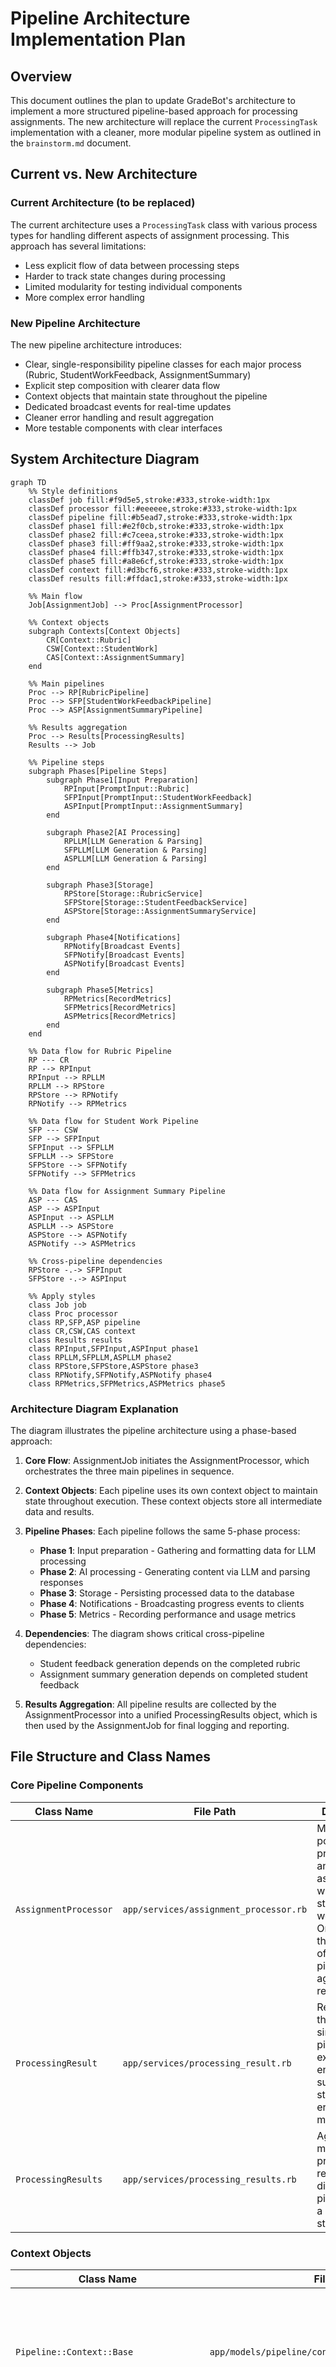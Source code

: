 # Pipeline Architecture Implementation Plan

## Overview

This document outlines the plan to update GradeBot's architecture to implement a more structured pipeline-based approach for processing assignments. The new architecture will replace the current `ProcessingTask` implementation with a cleaner, more modular pipeline system as outlined in the `brainstorm.md` document.

## Current vs. New Architecture

### Current Architecture (to be replaced)

The current architecture uses a `ProcessingTask` class with various process types for handling different aspects of assignment processing. This approach has several limitations:
- Less explicit flow of data between processing steps
- Harder to track state changes during processing
- Limited modularity for testing individual components
- More complex error handling

### New Pipeline Architecture

The new pipeline architecture introduces:
- Clear, single-responsibility pipeline classes for each major process (Rubric, StudentWorkFeedback, AssignmentSummary)
- Explicit step composition with clearer data flow
- Context objects that maintain state throughout the pipeline
- Dedicated broadcast events for real-time updates
- Cleaner error handling and result aggregation
- More testable components with clear interfaces

## System Architecture Diagram

```mermaid
graph TD
    %% Style definitions
    classDef job fill:#f9d5e5,stroke:#333,stroke-width:1px
    classDef processor fill:#eeeeee,stroke:#333,stroke-width:1px
    classDef pipeline fill:#b5ead7,stroke:#333,stroke-width:1px
    classDef phase1 fill:#e2f0cb,stroke:#333,stroke-width:1px
    classDef phase2 fill:#c7ceea,stroke:#333,stroke-width:1px
    classDef phase3 fill:#ff9aa2,stroke:#333,stroke-width:1px
    classDef phase4 fill:#ffb347,stroke:#333,stroke-width:1px
    classDef phase5 fill:#a8e6cf,stroke:#333,stroke-width:1px
    classDef context fill:#d3bcf6,stroke:#333,stroke-width:1px
    classDef results fill:#ffdac1,stroke:#333,stroke-width:1px
    
    %% Main flow
    Job[AssignmentJob] --> Proc[AssignmentProcessor]
    
    %% Context objects
    subgraph Contexts[Context Objects]
        CR[Context::Rubric]
        CSW[Context::StudentWork]
        CAS[Context::AssignmentSummary]
    end
    
    %% Main pipelines
    Proc --> RP[RubricPipeline]
    Proc --> SFP[StudentWorkFeedbackPipeline]
    Proc --> ASP[AssignmentSummaryPipeline]
    
    %% Results aggregation
    Proc --> Results[ProcessingResults]
    Results --> Job
    
    %% Pipeline steps
    subgraph Phases[Pipeline Steps]
        subgraph Phase1[Input Preparation]
            RPInput[PromptInput::Rubric]
            SFPInput[PromptInput::StudentWorkFeedback]
            ASPInput[PromptInput::AssignmentSummary]
        end
        
        subgraph Phase2[AI Processing]
            RPLLM[LLM Generation & Parsing]
            SFPLLM[LLM Generation & Parsing]
            ASPLLM[LLM Generation & Parsing]
        end
        
        subgraph Phase3[Storage]
            RPStore[Storage::RubricService]
            SFPStore[Storage::StudentFeedbackService]
            ASPStore[Storage::AssignmentSummaryService]
        end
        
        subgraph Phase4[Notifications]
            RPNotify[Broadcast Events]
            SFPNotify[Broadcast Events]
            ASPNotify[Broadcast Events]
        end
        
        subgraph Phase5[Metrics]
            RPMetrics[RecordMetrics]
            SFPMetrics[RecordMetrics]
            ASPMetrics[RecordMetrics]
        end
    end
    
    %% Data flow for Rubric Pipeline
    RP --- CR
    RP --> RPInput
    RPInput --> RPLLM
    RPLLM --> RPStore
    RPStore --> RPNotify
    RPNotify --> RPMetrics
    
    %% Data flow for Student Work Pipeline
    SFP --- CSW
    SFP --> SFPInput
    SFPInput --> SFPLLM
    SFPLLM --> SFPStore
    SFPStore --> SFPNotify
    SFPNotify --> SFPMetrics
    
    %% Data flow for Assignment Summary Pipeline
    ASP --- CAS
    ASP --> ASPInput
    ASPInput --> ASPLLM
    ASPLLM --> ASPStore
    ASPStore --> ASPNotify
    ASPNotify --> ASPMetrics
    
    %% Cross-pipeline dependencies
    RPStore -.-> SFPInput
    SFPStore -.-> ASPInput
    
    %% Apply styles
    class Job job
    class Proc processor
    class RP,SFP,ASP pipeline
    class CR,CSW,CAS context
    class Results results
    class RPInput,SFPInput,ASPInput phase1
    class RPLLM,SFPLLM,ASPLLM phase2
    class RPStore,SFPStore,ASPStore phase3
    class RPNotify,SFPNotify,ASPNotify phase4
    class RPMetrics,SFPMetrics,ASPMetrics phase5
```

### Architecture Diagram Explanation

The diagram illustrates the pipeline architecture using a phase-based approach:

1. **Core Flow**: AssignmentJob initiates the AssignmentProcessor, which orchestrates the three main pipelines in sequence.

2. **Context Objects**: Each pipeline uses its own context object to maintain state throughout execution. These context objects store all intermediate data and results.

3. **Pipeline Phases**: Each pipeline follows the same 5-phase process:
   - **Phase 1**: Input preparation - Gathering and formatting data for LLM processing
   - **Phase 2**: AI processing - Generating content via LLM and parsing responses
   - **Phase 3**: Storage - Persisting processed data to the database
   - **Phase 4**: Notifications - Broadcasting progress events to clients
   - **Phase 5**: Metrics - Recording performance and usage metrics

4. **Dependencies**: The diagram shows critical cross-pipeline dependencies:
   - Student feedback generation depends on the completed rubric
   - Assignment summary generation depends on completed student feedback

5. **Results Aggregation**: All pipeline results are collected by the AssignmentProcessor into a unified ProcessingResults object, which is then used by the AssignmentJob for final logging and reporting.

## File Structure and Class Names

### Core Pipeline Components

| Class Name | File Path | Description | Public Methods |
|------------|------------|-------------|---------------|
| `AssignmentProcessor` | `app/services/assignment_processor.rb` | Main entry point for processing an assignment with all its student works. Orchestrates the execution of individual pipelines and aggregates results. | **Class**: None<br>**Instance**: `initialize(assignment)`, `process` |
| `ProcessingResult` | `app/services/processing_result.rb` | Represents the result of a single pipeline execution, encapsulating success status, data, errors, and metrics. | **Class**: None<br>**Instance**: `initialize(success:, data:, errors:, metrics:)`, `success?`, `error?` |
| `ProcessingResults` | `app/services/processing_results.rb` | Aggregates multiple processing results from different pipelines into a cohesive structure. | **Class**: None<br>**Instance**: `initialize(rubric:, student_feedbacks:, summary:, metrics:)`, `success?`, `to_h` |

### Context Objects

| Class Name | File Path | Description | Public Methods |
|------------|------------|-------------|---------------|
| `Pipeline::Context::Base` | `app/models/pipeline/context/base.rb` | Base class for all pipeline context objects providing common functionality and interfaces. | **Class**: None<br>**Instance**: `initialize`, `add_metric(key, value)`, `record_timing(operation, &block)` |
| `Pipeline::Context::Rubric` | `app/models/pipeline/context/rubric.rb` | Maintains state during rubric generation, including assignment data, prompts, LLM responses, and results. | **Class**: None<br>**Instance**: `initialize(assignment:, user:)`, accessors for all attributes |
| `Pipeline::Context::StudentWork` | `app/models/pipeline/context/student_work.rb` | Maintains state during student work feedback generation, including student work data, rubric, prompts, and results. | **Class**: None<br>**Instance**: `initialize(student_work:, rubric:, user:)`, accessors for all attributes |
| `Pipeline::Context::AssignmentSummary` | `app/models/pipeline/context/assignment_summary.rb` | Maintains state during assignment summary generation, including all student feedbacks and aggregate insights. | **Class**: None<br>**Instance**: `initialize(assignment:, student_feedbacks:, user:)`, accessors for all attributes |

### Pipeline Classes

| Class Name | File Path | Description | Public Methods |
|------------|------------|-------------|---------------|
| `RubricPipeline` | `app/services/rubric_pipeline.rb` | Coordinates the generation of a structured rubric from assignment instructions, executing all necessary steps in sequence. | **Class**: `call(assignment:, user:)`<br>**Instance**: None |
| `StudentWorkFeedbackPipeline` | `app/services/student_work_feedback_pipeline.rb` | Processes a single student's work against the rubric to generate detailed feedback, executing all necessary steps in sequence. | **Class**: `call(student_work:, rubric:, user:)`<br>**Instance**: None |
| `AssignmentSummaryPipeline` | `app/services/assignment_summary_pipeline.rb` | Analyzes all student feedback to generate class-wide insights and recommendations, executing all necessary steps in sequence. | **Class**: `call(assignment:, student_feedbacks:, user:)`<br>**Instance**: None |

### Prompt Input Services

| Class Name | File Path | Description | Public Methods |
|------------|------------|-------------|---------------|
| `PromptInput::Base` | `app/services/prompt_input/base.rb` | Base class for all prompt input services providing common templating and transformation methods. | **Class**: None<br>**Instance**: `initialize`, `to_prompt`, `render_template(template_name, variables)` |
| `PromptInput::Rubric` | `app/services/prompt_input/rubric.rb` | Prepares input data for rubric generation prompts, extracting relevant information from assignments. | **Class**: `from(context:)`<br>**Instance**: `initialize(assignment:, user:)`, `to_prompt` |
| `PromptInput::StudentWorkFeedback` | `app/services/prompt_input/student_work_feedback.rb` | Prepares input data for student feedback generation, combining student work content with rubric criteria. | **Class**: `from(context:)`<br>**Instance**: `initialize(student_work:, rubric:, user:)`, `to_prompt` |
| `PromptInput::AssignmentSummary` | `app/services/prompt_input/assignment_summary.rb` | Prepares input data for assignment summary generation, aggregating student feedback patterns for class-wide insights. | **Class**: `from(context:)`<br>**Instance**: `initialize(assignment:, student_feedbacks:, user:)`, `to_prompt` |

### LLM Services

| Class Name | File Path | Description | Public Methods |
|------------|------------|-------------|---------------|
| `LLM::ClientFactory` | `app/services/llm/client_factory.rb` | Factory for creating appropriate LLM clients based on the task type and configuration settings. | **Class**: `for_rubric_generation`, `for_student_feedback`, `for_assignment_summary`<br>**Instance**: None |
| `LLM::Rubric::Generator` | `app/services/llm/rubric/generator.rb` | Handles the LLM interaction for generating rubrics, including prompt submission and response handling. | **Class**: `call(context:)`<br>**Instance**: None |
| `LLM::Rubric::ResponseParser` | `app/services/llm/rubric/response_parser.rb` | Parses and structures raw LLM responses into usable rubric data with criteria and levels. | **Class**: `call(context:)`<br>**Instance**: None |
| `LLM::StudentWorkFeedback::Generator` | `app/services/llm/student_work_feedback/generator.rb` | Handles the LLM interaction for generating student feedback, including prompt submission and response handling. | **Class**: `call(context:)`<br>**Instance**: None |
| `LLM::StudentWorkFeedback::ResponseParser` | `app/services/llm/student_work_feedback/response_parser.rb` | Parses and structures raw LLM responses into usable feedback data with strengths, areas for improvement, and criterion-level assessments. | **Class**: `call(context:)`<br>**Instance**: None |
| `LLM::AssignmentFeedback::Generator` | `app/services/llm/assignment_feedback/generator.rb` | Handles the LLM interaction for generating assignment summaries, including prompt submission and response handling. | **Class**: `call(context:)`<br>**Instance**: None |
| `LLM::AssignmentFeedback::ResponseParser` | `app/services/llm/assignment_feedback/response_parser.rb` | Parses and structures raw LLM responses into usable summary data with class-wide insights and trends. | **Class**: `call(context:)`<br>**Instance**: None |

### Storage Services

The storage services are critical components that persist AI-generated content to the database. They follow the standard pipeline pattern with `.call(context:)` interface and use database transactions to ensure data integrity.

| Class Name | File Path | Description | Public Methods |
|------------|------------|-------------|---------------|
| `Pipeline::Storage::RubricService` | `app/services/pipeline/storage/rubric_service.rb` | Persists generated rubric data to the database. Creates criterion records with proper positioning and level records with calculated points (5 - position). Updates the existing rubric with criteria and levels. | **Class**: `call(context:)`<br>**Instance**: None |
| `Pipeline::Storage::StudentWorkService` | `app/services/pipeline/storage/student_work_service.rb` | Persists generated student feedback data to the database. Updates student work with qualitative feedback, creates feedback items (strengths/opportunities), student work checks (plagiarism/LLM detection), and criterion level associations. | **Class**: `call(context:)`<br>**Instance**: None |
| `Pipeline::Storage::AssignmentSummaryService` | `app/services/pipeline/storage/assignment_summary_service.rb` | Persists generated assignment summary data to the database. Creates assignment summary with insights, feedback items for class-wide patterns, and updates student work count. | **Class**: `call(context:)`<br>**Instance**: None |

#### Storage Service Integration

The storage services integrate seamlessly with the pipeline architecture:

1. **Context Integration**: Each service expects specific context objects:
   - `RubricService`: Uses `Pipeline::Context::Rubric` with `parsed_response` containing criteria and levels
   - `StudentWorkService`: Uses `Pipeline::Context::StudentWork` with `parsed_response` containing feedback data
   - `AssignmentSummaryService`: Uses `Pipeline::Context::AssignmentSummary` with `parsed_response` containing insights

2. **Transaction Management**: All services wrap database operations in transactions to ensure atomicity:
   ```ruby
   ActiveRecord::Base.transaction do
     # All database operations
   end
   ```

3. **Error Handling**: Services use `create!` and `update!` methods to raise exceptions on validation failures, allowing the pipeline to handle errors appropriately.

4. **Context Updates**: After successful persistence, services update the context with saved data:
   - `RubricService`: Sets `context.rubric` with the updated rubric
   - `StudentWorkService`: Sets `context.saved_feedback` with the updated student work
   - `AssignmentSummaryService`: Sets `context.saved_summary` with the created summary

#### Example Usage in Pipelines

```ruby
class RubricPipeline
  STEPS = [
    PromptInput::Rubric,
    BroadcastService.with(event: :rubric_started),
    LLM::Rubric::Generator,
    LLM::Rubric::ResponseParser,
    Pipeline::Storage::RubricService,  # Persists the parsed rubric
    BroadcastService.with(event: :rubric_completed),
    RecordMetricsService
  ].freeze
end
```

### Support Services

| Class Name | File Path | Description | Public Methods |
|------------|------------|-------------|---------------|
| `Broadcast` | `app/services/broadcast.rb` | Provides real-time updates to clients about pipeline progress using ActionCable. | **Class**: `call(context:, event:)`, `rubric_started(context:)`, `rubric_completed(context:)`, `feedback_started(context:)`, `feedback_completed(context:)`, `summary_started(context:)`, `summary_completed(context:)`<br>**Instance**: None |
| `RecordMetrics` | `app/services/record_metrics.rb` | Records performance metrics and usage statistics for monitoring and billing purposes. | **Class**: `call(context:)`, `record_llm_usage(context:, tokens:, model:, cost:)`<br>**Instance**: None |

## Detailed Task Planning

### Updated Task List

Below are the detailed tasks required to implement the pipeline architecture. Each task is designed to be completed in approximately 1 hour or less.

| Task ID | Title | Description | Dependencies | Complexity | Status |
|---------|-------|-------------|--------------|------------|--------|
| P1 | Create decision log entry | Document the architectural shift in `docs/decision_log.md` | None | Low | Pending |
| P2 | Update plan.md | Replace the processing pipeline section with new architecture | P1 | Low | Pending |
| P3 | Create base context object | Implement `Pipeline::Context::Base` class | None | Low | Pending |
| P4 | Create rubric context | Implement `Pipeline::Context::Rubric` class | P3 | Low | Pending |
| P5 | Create student work context | Implement `Pipeline::Context::StudentWork` class | P3 | Low | Pending |
| P6 | Create assignment summary context | Implement `Pipeline::Context::AssignmentSummary` class | P3 | Low | Pending |
| P7 | Create processing result class | Implement `ProcessingResult` for pipeline results | None | Low | Pending |
| P8 | Create processing results class | Implement `ProcessingResults` for aggregated results | P7 | Low | Pending |
| P9 | Create broadcast service | Implement `Broadcast` service for real-time updates | None | Low | Pending |
| P10 | Create metrics service | Implement `RecordMetrics` service | None | Low | Pending |
| P11 | Create base prompt input | Implement `PromptInput::Base` class | None | Low | Pending |
| P12 | Create rubric prompt input | Implement `PromptInput::Rubric` class | P11 | Medium | Pending |
| P13 | Create student work prompt input | Implement `PromptInput::StudentWorkFeedback` class | P11 | Medium | Pending |
| P14 | Create assignment summary prompt input | Implement `PromptInput::AssignmentSummary` class | P11 | Medium | Pending |
| P15 | Create LLM client factory | Implement `LLM::ClientFactory` service | None | Medium | Pending |
| P16 | Create rubric generator | Implement `LLM::Rubric::Generator` class | P15 | Medium | Pending |
| P17 | Create rubric response parser | Implement `LLM::Rubric::ResponseParser` class | None | Medium | Pending |
| P18 | Create student work generator | Implement `LLM::StudentWorkFeedback::Generator` class | P15 | Medium | Pending |
| P19 | Create student work response parser | Implement `LLM::StudentWorkFeedback::ResponseParser` class | None | Medium | Pending |
| P20 | Create assignment feedback generator | Implement `LLM::AssignmentFeedback::Generator` class | P15 | Medium | Pending |
| P21 | Create assignment feedback parser | Implement `LLM::AssignmentFeedback::ResponseParser` class | None | Medium | Pending |
| P22 | Create rubric storage service | Implement `Pipeline::Storage::RubricService` class | None | Medium | Pending |
| P23 | Create student feedback storage service | Implement `Pipeline::Storage::StudentFeedbackService` class | None | Medium | Pending |
| P24 | Create assignment summary storage service | Implement `Pipeline::Storage::AssignmentSummaryService` class | None | Medium | Pending |
| P25 | Create rubric pipeline | Implement `RubricPipeline` class | P4, P7, P9, P10, P12, P16, P17, P22 | High | Pending |
| P26 | Create student work feedback pipeline | Implement `StudentWorkFeedbackPipeline` class | P5, P7, P9, P10, P13, P18, P19, P23 | High | Pending |
| P27 | Create assignment summary pipeline | Implement `AssignmentSummaryPipeline` class | P6, P7, P9, P10, P14, P20, P21, P24 | High | Pending |
| P28 | Create assignment processor | Implement `AssignmentProcessor` class | P8, P25, P26, P27 | High | Pending |
| P29 | Update assignment job | Modify `AssignmentJob` to use new processor | P28 | Medium | Pending |
| P30 | Create unit tests for context objects | Test all context classes | P4, P5, P6 | Medium | Pending |
| P31 | Create unit tests for pipelines | Test all pipeline classes | P25, P26, P27 | High | Pending |
| P32 | Create integration tests | Test complete processing flow | P28, P29 | High | Pending |
| P33 | Update relevant controllers | Update controllers that interact with processing | P29 | Medium | Pending |
| P34 | Update relevant views | Update views to work with new data structures | P33 | Medium | Pending |
| P35 | Perform end-to-end testing | Test complete user flow with new architecture | P33, P34 | High | Pending |

### Implementation Order

The optimal implementation order is as follows:

1. **Foundation (P1-P10)**: Start with documentation updates and core supporting classes
2. **Input Layer (P11-P14)**: Build the prompt input services
3. **LLM Layer (P15-P21)**: Implement LLM interaction services
4. **Storage Layer (P22-P24)**: Create storage services
5. **Pipeline Integration (P25-P28)**: Assemble the pipelines and processor
6. **System Integration (P29, P33-P34)**: Connect to existing components
7. **Testing (P30-P32, P35)**: Create comprehensive tests

## Implementation Tasks

### 1. Documentation Updates

1. **Update plan.md**:
   - Replace the current processing pipeline description with the new architecture
   - Keep all other sections of the plan intact
   - Ensure consistent terminology throughout the document

2. **Add Decision Log Entry**:
   - Document the architectural shift in `docs/decision_log.md`
   - Include rationale for the change
   - Note expected benefits and potential risks

### 2. Remove Outdated Implementation

1. **Identify Existing Code to Remove**:
   - `ProcessingTask` class and related components
   - Any existing task-based processors that will be replaced
   - Current processing job implementations that don't align with the new architecture

2. **Create Migration Path**:
   - Plan for graceful deprecation of existing components
   - Ensure in-progress assignments aren't affected during transition

### 3. Implement New Pipeline Components

1. **Core Pipeline Framework**:
   - Pipeline context classes for maintaining state
   - Base pipeline class structure
   - Result objects for standardized return values

2. **Individual Pipelines**:
   - `RubricPipeline`
   - `StudentWorkFeedbackPipeline`
   - `AssignmentSummaryPipeline`

3. **Pipeline Steps**:
   - Prompt input preparation services
   - LLM interaction services
   - Response parsing services
   - Storage services
   - Broadcast services
   - Metrics recording services

4. **Context Objects**:
   - Context classes for each pipeline type
   - Attribute accessors for state management

### 4. Integrate with Existing Components

1. **Update Background Jobs**:
   - Modify `AssignmentJob` to use the new processor
   - Ensure proper error handling and reporting

2. **Update Controllers**:
   - Modify any controllers that interact with the processing system
   - Update progress tracking and status reporting

3. **Update Views**:
   - Ensure views are compatible with the new data structures
   - Update any real-time updates using the new broadcast events

### 5. Update Task List

1. **Modify Existing Tasks**:
   - Update descriptions and details for tasks related to processing
   - Mark any obsolete tasks as cancelled

2. **Add New Tasks**:
   - Create new tasks for implementing pipeline components
   - Add tasks for testing and validation
   - Include tasks for updating documentation

## Task Dependencies

The following tasks in the current task list will need to be updated or replaced:

1. Tasks related to the existing `ProcessingTask` class
2. Tasks related to the current processor implementations
3. Tasks for background jobs that use the current processing approach

## Testing Strategy

1. **Unit Tests**:
   - Test each pipeline step in isolation
   - Test context objects and state management
   - Test result objects and error handling

2. **Integration Tests**:
   - Test complete pipelines with mock LLM responses
   - Test interaction between pipelines
   - Test error propagation and recovery

3. **System Tests**:
   - End-to-end tests for the entire assignment processing flow
   - Performance tests comparing old and new implementations

## Risks and Mitigations

1. **Risk**: Disruption to existing functionality during transition
   - **Mitigation**: Implement changes incrementally with thorough testing

2. **Risk**: Performance impact of new architecture
   - **Mitigation**: Benchmark key operations, optimize if needed

3. **Risk**: Increased complexity with more classes
   - **Mitigation**: Clear documentation, consistent naming conventions

## Implementation Timeline

1. Documentation updates and planning (1 day)
2. Core pipeline framework implementation (2 days)
3. Individual pipeline implementations (3 days)
4. Integration with existing components (2 days)
5. Testing and refinement (2 days)

## Conclusion

This architectural change will significantly improve the maintainability, testability, and clarity of the assignment processing system. The explicit pipeline approach provides better visibility into the processing flow and makes it easier to understand and modify individual components.

The transition should be managed carefully to ensure existing functionality is preserved while the new architecture is implemented.
